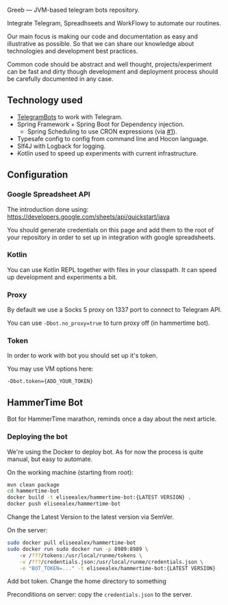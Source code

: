 Greeb — JVM-based telegram bots repository.

Integrate Telegram, Spreadhseets and WorkFlowy to automate our routines.

Our main focus is making our code and documentation 
as easy and illustrative as possible. So that we can
share our knowledge about technologies and development best practices.

Common code should be abstract and well thought, projects/experiment can be
fast and dirty though development and deployment process should be carefully
 documented in any case. 

## Technology used

* [TelegramBots](https://github.com/rubenlagus/TelegramBots)
to work with Telegram.
* Spring Framework + Spring Boot for Dependency injection.
  * Spring Scheduling to use CRON expressions 
  (via [#1](https://github.com/lis-press/greeb-bot/issues/1)).
* Typesafe config to config from command line and Hocon language.
* Slf4J with Logback for logging.
* Kotlin used to speed up experiments with current infrastructure.

## Configuration

### Google Spreadsheet API

The introduction done using:
https://developers.google.com/sheets/api/quickstart/java

You should generate credentials on this page and add them to the root of 
your repository in order to set up in integration with google spreadsheets.

### Kotlin

You can use Kotlin REPL together with files in your classpath.
It can speed up development and experiments a bit.

### Proxy

By default we use a Socks 5 proxy on 1337 port
to connect to Telegram API.

You can use `-Dbot.no_proxy=true` to turn proxy off (in hammertime bot).

### Token

In order to work with bot you should set up it's token.

You may use VM options here:
```
-Dbot.token={ADD_YOUR_TOKEN}
```

## HammerTime Bot

Bot for HammerTime marathon, reminds once a day about the next article.

### Deploying the bot

We're using the Docker to deploy bot.
As for now the process is quite manual, but easy to automate.

On the working machine (starting from root):
```bash
mvn clean package
cd hammertime-bot
docker build -t eliseealex/hammertime-bot:{LATEST VERSION} .
docker push eliseealex/hammertime-bot
```

Change the Latest Version to the latest version via SemVer.

On the server:
```bash
sudo docker pull eliseealex/hammertime-bot
sudo docker run sudo docker run -p 8989:8989 \ 
    -v /???/tokens:/usr/local/runme/tokens \
    -v /???/credentials.json:/usr/local/runme/credentials.json \
    -e "BOT_TOKEN=..." -t eliseealex/hammertime-bot:{LATEST VERSION}
```

Add bot token. Change the home directory to something

Preconditions on server: copy the `credentials.json` to the server.
